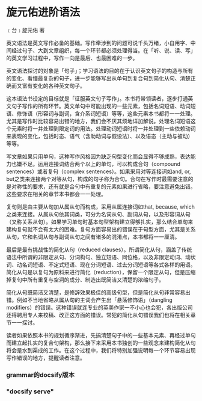 # 旋元佑进阶语法

﹝台﹞旋元佑 著

英文语法是英文写作必备的基础。写作牵涉到的问题可说千头万绪，小自用字、中间经过句子、大到文章组织，每一个环节都必须处理得当。在「听、说、读、写」的英文学习过程中，写作一向是最后、也最困难的一步。

英文语法探讨的对象是「句子」；学习语法的目的在于认识英文句子的构造与所有的变化、看懂最复杂的句子，进一步能够写出从单句到复合句到简化从句、清楚正确而又富有变化的各种英文句子。

这本语法书设定的目标就是「征服英文句子写作」。本书将带领读者，逐步打通英文句子写作的所有环节。英文单句中可能出现的一些元素，包括名词短语、动词短语、修饰语（形容词与副词，含介系词短语）等等，这些元素本书都将一一处理。尤其是写作时比较容易出错的地方，我们会不厌其烦地详加解说。处理名词短语这个元素时将一并处理到限定词的用法。处理动词短语时将一并处理到一些依赖动词来表现的变化，包括时态、语气（含助动词与假设法）、以及语态（主动与被动）等等。

写文章如果只用单句，这种写作风格因为缺乏句型变化而会显得不够成熟，表达能力也嫌不足。运用连接词结合两个以上的单句，可以构成合句（compound sentences）或者复句（complex sentences）。如果采用对等连接词如and, or, but之类来连接两个对等从句，构成的句子称为合句。合句在写作时最需要注意的是对称性的要求，还有就是合句中有重复的元素如果进行省略，要注意避免出错。这些要求在相关的章节本书都会一一处理。

复句则是由主要从句加从属从句而构成，采用从属连接词如t​​hat, because, which之类来连接。从属从句依其词类，可分为名词从句、副词从句，以及形容词从句（又称关系从句）。如果学习单句时基本句型架构建立得够扎实，那么结合单句来建构复句就不会有太大的困难。复句方面容易出的错误在于句型方面，尤其是关系从句，它和名词从句与副词从句之间有诸多的混淆点，本书都将一一厘清。

最后是最有挑战性的简化从句（reduced clauses）。所谓简化从句，涵盖了传统语法中所谓的非限定从句、分词构句、独立短语、同位格，以及非限定动词、动状词、动名词短语、不定式短语、现在分词短语、过去分词短语等各式各样的用语。简化从句是以复句为原料来进行简化（reduction），保留一个限定从句，但是压缩掉复句中所有重复与空洞的成分、制造出既简洁又清楚的浓缩句子。

简化从句既简洁又清楚，是修辞效果极佳的高级句型，但是简化从句非常容易出错。例如不当地省略从属从句的主词会产生出「悬荡修饰语」（dangling modifiers）的错误。这种错误就连专业的英美作家一不小心也会犯，各出版公司还得聘用专人来校稿、改正这方面的错误。常犯的简化从句错误我们也将在相关章节一一探讨。

读者如果依照本书的规划循序渐进，先搞清楚句子中的一些基本元素、再经过单句而建立起扎实的复合句架构，那么接下来采用本书独创的一些观念来建构简化从句将会是水到渠成的工作。在这个过程中，我们将特别加强说明每一个环节容易出现写作错误的地方，提醒读者注意。


### grammar的docsify版本

### "docsify serve"

